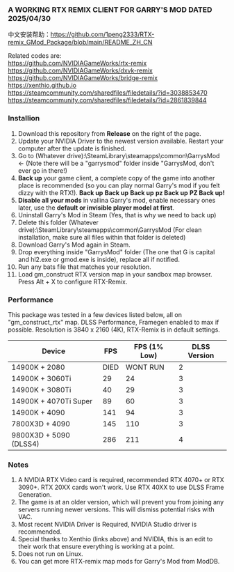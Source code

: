 ### A WORKING RTX REMIX CLIENT FOR GARRY'S MOD DATED 2025/04/30

中文安装帮助：https://github.com/1peng2333/RTX-remix_GMod_Package/blob/main/README_ZH_CN

Related codes are: <br />
https://github.com/NVIDIAGameWorks/rtx-remix <br />
https://github.com/NVIDIAGameWorks/dxvk-remix <br />
https://github.com/NVIDIAGameWorks/bridge-remix <br />
https://xenthio.github.io <br />
https://steamcommunity.com/sharedfiles/filedetails/?id=3038853470 <br />
https://steamcommunity.com/sharedfiles/filedetails/?id=2861839844 <br />

### Installion
1. Download this repository from **Release** on the right of the page.
2. Update your NVIDIA Driver to the newest version available. Restart your computer after the update is finished.
3. Go to (Whatever drive):\SteamLibrary\steamapps\common\GarrysMod <- (Note there will be a "garrysmod" folder inside "GarrysMod, don't ever go in there!)
4. **Back up** your game client, a complete copy of the game into another place is recommended (so you can play normal Garry's mod if you felt dizzy with the RTX!).
**Back up** **Back up** **Back up** **pz Back up** **PZ Back up!**
5. **Disable all your mods** in vallina Garry's mod, enable necessary ones later, use the **default or invisible player model at first**.
6. Uninstall Garry's Mod in Steam (Yes, that is why we need to back up)
7. Delete this folder (Whatever drive):\SteamLibrary\steamapps\common\GarrysMod (For clean installation, make sure all files within that folder is deleted)
8. Download Garry's Mod again in Steam.
9. Drop everything inside "GarrysMod" folder (The one that G is capital and hl2.exe or gmod.exe is inside), replace all if notified.
10. Run any bats file that matches your resolution.
11. Load gm_construct RTX version map in your sandbox map browser. Press Alt + X to configure RTX-Remix.

### Performance
This package was tested in a few devices listed below, all on "gm_construct_rtx" map. DLSS Performance, Framegen enabled to max if possible.
Resolution is 3840 x 2160 (4K), RTX-Remix is in default settings.

| Device  | FPS | FPS (1% Low) | DLSS Version |
| ------------- | ------------- | ------------- | ------------- |
| 14900K + 2080 | DIED | WONT RUN | 2 |
| 14900K + 3060Ti | 29 | 24 | 3 |
| 14900K + 3080Ti | 40 | 29 | 3 |
| 14900K + 4070Ti Super | 89 | 60 | 3 |
| 14900K + 4090 | 141 | 94 | 3 |
| 7800X3D + 4090 | 145 | 110 | 3 |
| 9800X3D + 5090 (DLSS4) | 286 | 211 | 4 |

### Notes
1. A NVIDIA RTX Video card is required, recommended RTX 4070+ or RTX 3090+. RTX 20XX cards won't work. Use RTX 40XX to use DLSS Frame Generation.
2. The game is at an older version, which will prevent you from joining any servers running newer versions. This will dismiss potential risks with VAC.
3. Most recent NVIDIA Driver is Required, NVIDIA Studio driver is recommended.
4. Special thanks to Xenthio (links above) and NVIDIA, this is an edit to their work that ensure everything is working at a point.
5. Does not run on Linux.
6. You can get more RTX-remix map mods for Garry's Mod from ModDB.
